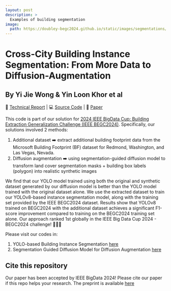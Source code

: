 ```yaml
---
layout: post
description: > 
  Examples of building segmentation
image: 
  path: https://doubley-begc2024.github.io/static/images/segmentations/output.gif
---
```


# Cross-City Building Instance Segmentation: From More Data to Diffusion-Augmentation
## By Yi Jie Wong & Yin Loon Khor et al

📄 [Technical Report](https://doubley-begc2024.github.io/) | 💻 [Source Code](https://github.com/DoubleY-BEGC2024/OurSolution) | 📝 [Paper](https://doi.org/10.36227/techrxiv.173091008.80781383/v1)

This code is part of our solution for [2024 IEEE BigData Cup: Building Extraction Generalization Challenge (IEEE BEGC2024)](https://www.kaggle.com/competitions/building-extraction-generalization-2024/overview). Specifically, our solutions involved 2 methods:
1. Additional dataset ➡️ extract additional building footprint data from the Microsoft Building Footprint (BF) dataset for Redmond, Washington, and Las Vegas, Nevada.
2. Diffusion augmentation ➡️ using segmentation-guided diffusion model to transform land cover segmentation masks + building box labels (polygon) into realistic synthetic images

We find that our YOLO model trained using both the original and synthetic dataset generated by our diffusion model is better than the YOLO model trained with the original dataset alone. We use the extracted dataset to train our YOLOv8-based instance segmentation model, along with the training set provided by the IEEE BEGC2024 dataset. Results show that YOLOv8 trained on BEGC2024 with the additional dataset achieves a significant F1-score improvement compared to training on the BEGC2024 training set alone. Our approach ranked 1st globally in the IEEE Big Data Cup 2024 - BEGC2024 challenge! 🏅🎉🥳

Please visit our codes in:
1. YOLO-based Building Instance Segmentation [here](https://github.com/yjwong1999/RSBuildingExtraction)
2. Segmentation Guided Diffusion Model for Diffusion Augmentation [here](https://github.com/yjwong1999/RSGuidedDiffusion)

## Cite this repository

Our paper has been accepted by IEEE BigData 2024! Please cite our paper if this repo helps your research. The preprint is available [here](https://doi.org/10.36227/techrxiv.173091008.80781383/v1)
